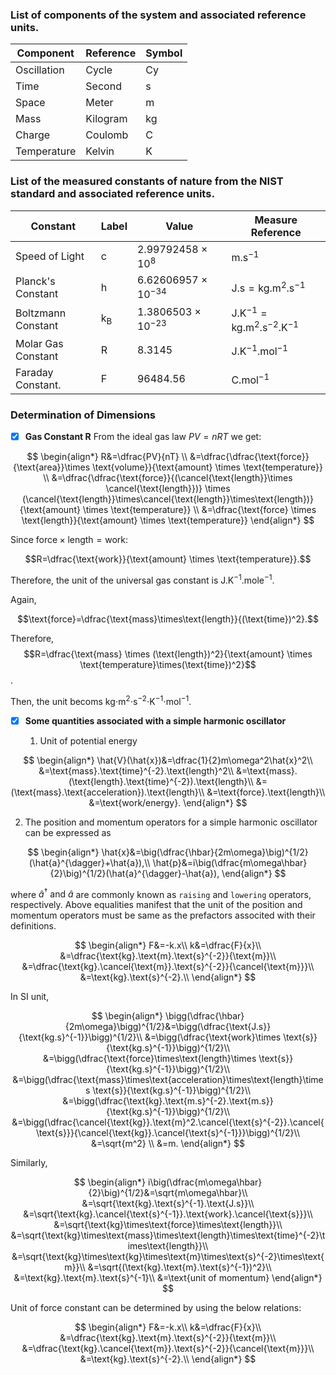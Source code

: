 
### List of components of the system and associated reference units.

| Component       | Reference       | Symbol          |
| --------------- | --------------- | --------------- |
| Oscillation     | Cycle           | Cy              |
| Time            | Second          | s               |
| Space           | Meter           | m               |
| Mass            | Kilogram        | kg              |
| Charge          | Coulomb         | C               |
| Temperature     | Kelvin          | K               |

### List of the measured constants of nature from the NIST standard and associated reference units. 

| Constant        | Label           | Value           | Measure Reference   |
| --------------- | --------------- | --------------- | ------------------ |
| Speed of Light  | c               | 2.99792458 $\times$ 10$^8$ | $\text{m.s}^{-1}$ | 
| Planck's Constant| h              | 6.62606957 $\times$ 10$^{-34}$ | $\text{J.s} = \text{kg.m}^2.\text{s}^{-1}$|
| Boltzmann Constant | k$_{\text{B}}$ | 1.3806503 $\times$ 10$^{-23}$ | $\text{J.K}^{-1} = \text{kg.m}^2.\text{s}^{-2}.\text{K}^{-1}$ |
| Molar Gas Constant | R | 8.3145   | $\text{J.K}^{-1}.\text{mol}^{-1}$|
| Faraday Constant.  | F | 96484.56 | $\text{C.mol}^{-1}$|

### Determination of Dimensions

- [X] **Gas Constant R**
From the ideal gas law $PV = nRT$ we get:

$$
\begin{align*}
R&=\dfrac{PV}{nT} \\
&=\dfrac{\dfrac{\text{force}}{\text{area}}\times \text{volume}}{\text{amount} \times \text{temperature}} \\
&=\dfrac{\dfrac{\text{force}}{(\cancel{\text{length}}\times \cancel{\text{length}})} \times (\cancel{\text{length}}\times\cancel{\text{length}}\times\text{length})}{\text{amount} \times \text{temperature}} \\
&=\dfrac{\text{force} \times \text{length}}{\text{amount} \times \text{temperature}}
\end{align*}
$$

Since $\text{force} \times \text{length} = \text{work}$:

$$R=\dfrac{\text{work}}{\text{amount} \times \text{temperature}}.$$

Therefore, the unit of the universal gas constant is $\text{J.K}^{-1}.\text{mole}^{-1}.$

Again,

$$\text{force}=\dfrac{\text{mass}\times\text{length}}{(\text{time})^2}.$$

Therefore,
$$R=\dfrac{\text{mass} \times (\text{length})^2}{\text{amount} \times \text{temperature}\times(\text{time})^2}$$.

Then, the unit becoms kg⋅m$^2$⋅s$^{−2}$⋅K$^{−1}$⋅mol$^{−1}$.

- [X] **Some quantities associated with a simple harmonic oscillator**

  1) Unit of potential energy
  
$$
\begin{align*}
\hat{V}(\hat{x})&=\dfrac{1}{2}m\omega^2\hat{x}^2\\
&=\text{mass}.\text{time}^{-2}.\text{length}^2\\
&=\text{mass}.(\text{length}.\text{time}^{-2}).\text{length}\\
&=(\text{mass}.\text{acceleration}).\text{length}\\
&=\text{force}.\text{length}\\
&=\text{work/energy}.
\end{align*}
$$
  
  
  2) The position and momentum operators for a simple harmonic oscillator can be expressed as

$$
\begin{align*}
\hat{x}&=\big(\dfrac{\hbar}{2m\omega}\big)^{1/2}(\hat{a}^{\dagger}+\hat{a}),\\
\hat{p}&=i\big(\dfrac{m\omega\hbar}{2}\big)^{1/2}(\hat{a}^{\dagger}-\hat{a}),
\end{align*}
$$

where $\hat{a}^{\dagger} \ \text{and} \ \hat{a}$ are commonly known as `raising` and `lowering` operators, respectively. Above equalities manifest that the unit of the position and momentum operators must be same as the prefactors associted with their definitions.

$$
\begin{align*}
F&=-k.x\\
k&=\dfrac{F}{x}\\
&=\dfrac{\text{kg}.\text{m}.\text{s}^{-2}}{\text{m}}\\
&=\dfrac{\text{kg}.\cancel{\text{m}}.\text{s}^{-2}}{\cancel{\text{m}}}\\
&=\text{kg}.\text{s}^{-2}.\\
\end{align*}
$$

In SI unit,

$$
\begin{align*}
\bigg(\dfrac{\hbar}{2m\omega}\bigg)^{1/2}&=\bigg(\dfrac{\text{J.s}}{\text{kg.s}^{-1}}\bigg)^{1/2}\\
&=\bigg(\dfrac{\text{work}\times \text{s}}{\text{kg.s}^{-1}}\bigg)^{1/2}\\
&=\bigg(\dfrac{\text{force}\times\text{length}\times \text{s}}{\text{kg.s}^{-1}}\bigg)^{1/2}\\
&=\bigg(\dfrac{\text{mass}\times\text{acceleration}\times\text{length}\times \text{s}}{\text{kg.s}^{-1}}\bigg)^{1/2}\\
&=\bigg(\dfrac{\text{kg}.\text{m.s}^{-2}.\text{m.s}}{\text{kg.s}^{-1}}\bigg)^{1/2}\\
&=\bigg(\dfrac{\cancel{\text{kg}}.\text{m}^2.\cancel{\text{s}^{-2}}.\cancel{\text{s}}}{\cancel{\text{kg}}.\cancel{\text{s}^{-1}}}\bigg)^{1/2}\\
&=\sqrt{m^2} \\
&=m.
\end{align*}
$$

Similarly,

$$
\begin{align*}
i\big(\dfrac{m\omega\hbar}{2}\big)^{1/2}&=\sqrt{m\omega\hbar}\\
&=\sqrt{\text{kg}.\text{s}^{-1}.\text{J.s}}\\
&=\sqrt{\text{kg}.\cancel{\text{s}^{-1}}.\text{work}.\cancel{\text{s}}}\\
&=\sqrt{\text{kg}\times\text{force}\times\text{length}}\\
&=\sqrt{\text{kg}\times\text{mass}\times\text{length}\times\text{time}^{-2}\times\text{length}}\\
&=\sqrt{\text{kg}\times\text{kg}\times\text{m}\times\text{s}^{-2}\times\text{m}}\\
&=\sqrt{(\text{kg}.\text{m}.\text{s}^{-1})^2}\\
&=\text{kg}.\text{m}.\text{s}^{-1}\\
&=\text{unit of momentum}
\end{align*}
$$

Unit of force constant can be determined by using the below relations:

$$
\begin{align*}
F&=-k.x\\
k&=\dfrac{F}{x}\\
&=\dfrac{\text{kg}.\text{m}.\text{s}^{-2}}{\text{m}}\\
&=\dfrac{\text{kg}.\cancel{\text{m}}.\text{s}^{-2}}{\cancel{\text{m}}}\\
&=\text{kg}.\text{s}^{-2}.\\
\end{align*}
$$


